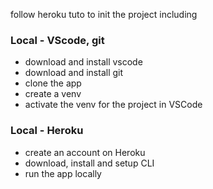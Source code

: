 follow heroku tuto to init the project including
### Local - VScode, git
- download and install vscode
- download and install git
- clone the app
- create a venv
- activate the venv for the project in VSCode
### Local - Heroku
- create an account on Heroku
- download, install and setup CLI
- run the app locally

